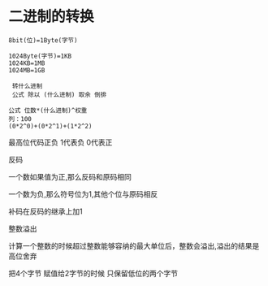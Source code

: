 # 二进制的转换

```
8bit(位)=1Byte(字节)

1024Byte(字节)=1KB
1024KB=1MB
1024MB=1GB

 转什么进制
 公式 除以 (什么进制) 取余 倒排

公式 位数*(什么进制)^权重
列：100
(0*2^0)+(0*2^1)+(1*2^2)
```

最高位代码正负 1代表负 0代表正

反码

一个数如果值为正,那么反码和原码相同

一个数为负,那么符号位为1,其他个位与原码相反

补码在反码的继承上加1

整数溢出

计算一个整数的时候超过整数能够容纳的最大单位后，整数会溢出,溢出的结果是高位舍弃

把4个字节 赋值给2字节的时候 只保留低位的两个字节
